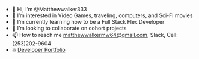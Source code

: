- 👋 Hi, I’m @Matthewwalker333
- 👀 I’m interested in Video Games, traveling, computers, and Sci-Fi movies
- 🌱 I’m currently learning how to be a Full Stack Flex Developer
- 💞️ I’m looking to collaborate on cohort projects
- 📫 How to reach me matthewwalkermw64@gmail.com, Slack, Cell: (253)202-9604
- 🔥 [Developer Portfolio](https://matthewwalker333.github.io/portfolio/)

<!---
Matthewwalker333/Matthewwalker333 is a ✨ special ✨ repository because its `README.md` (this file) appears on your GitHub profile.
You can click the Preview link to take a look at your changes.
--->
